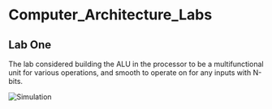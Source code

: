 # Computer_Architecture_Labs
## Lab One
The lab considered building the ALU in the processor to be a multifunctional unit for various operations, and smooth to operate on for any inputs with N-bits.

![Simulation](https://github.com/user-attachments/assets/d1f7d28f-6c3a-427b-ade3-0711da4523fa)
